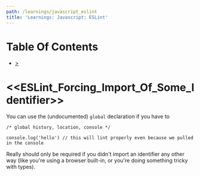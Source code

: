 ```yaml
---
path: /learnings/javascript_eslint
title: 'Learnings: Javascript: ESLint'
---
```

# Table Of Contents

<!-- toc -->

- [>](#)

<!-- tocstop -->

# <<ESLint_Forcing_Import_Of_Some_Identifier>>

You can use the (undocumented) `global` declaration if you have to

    /* global history, location, console */

    console.log('hello') // this will lint properly even because we pulled in the console

Really should only be required if you didn't import an identifier any other way (like you're using a browser built-in, or you're doing something tricky with types).



